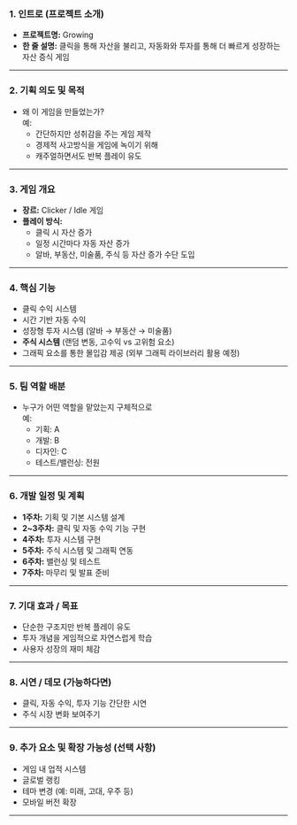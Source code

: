 ### 1. **인트로 (프로젝트 소개)**
- **프로젝트명:** Growing  
- **한 줄 설명:** 클릭을 통해 자산을 불리고, 자동화와 투자를 통해 더 빠르게 성장하는 자산 증식 게임  

---

### 2. **기획 의도 및 목적**
- 왜 이 게임을 만들었는가?  
  예:  
  - 간단하지만 성취감을 주는 게임 제작  
  - 경제적 사고방식을 게임에 녹이기 위해  
  - 캐주얼하면서도 반복 플레이 유도  

---

### 3. **게임 개요**
- **장르:** Clicker / Idle 게임  
- **플레이 방식:**  
  - 클릭 시 자산 증가  
  - 일정 시간마다 자동 자산 증가  
  - 알바, 부동산, 미술품, 주식 등 자산 증가 수단 도입  

---

### 4. **핵심 기능**
- 클릭 수익 시스템  
- 시간 기반 자동 수익  
- 성장형 투자 시스템 (알바 → 부동산 → 미술품)  
- **주식 시스템** (랜덤 변동, 고수익 vs 고위험 요소)  
- 그래픽 요소를 통한 몰입감 제공 (외부 그래픽 라이브러리 활용 예정)  

---

### 5. **팀 역할 배분**
- 누구가 어떤 역할을 맡았는지 구체적으로  
  예:  
  - 기획: A  
  - 개발: B  
  - 디자인: C  
  - 테스트/밸런싱: 전원  

---

### 6. **개발 일정 및 계획**
- **1주차:** 기획 및 기본 시스템 설계  
- **2~3주차:** 클릭 및 자동 수익 기능 구현  
- **4주차:** 투자 시스템 구현  
- **5주차:** 주식 시스템 및 그래픽 연동  
- **6주차:** 밸런싱 및 테스트  
- **7주차:** 마무리 및 발표 준비  

---

### 7. **기대 효과 / 목표**
- 단순한 구조지만 반복 플레이 유도  
- 투자 개념을 게임적으로 자연스럽게 학습  
- 사용자 성장의 재미 체감  

---

### 8. **시연 / 데모 (가능하다면)**
- 클릭, 자동 수익, 투자 기능 간단한 시연  
- 주식 시장 변화 보여주기  

---

### 9. **추가 요소 및 확장 가능성 (선택 사항)**
- 게임 내 업적 시스템  
- 글로벌 랭킹  
- 테마 변경 (예: 미래, 고대, 우주 등)  
- 모바일 버전 확장  

---
